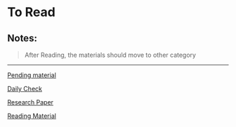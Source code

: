 # To Read

## Notes:

> After Reading, the materials should move to other category
> 

---

[Pending material](To%20Read%20548b5baeb46644c1b1aebb3b64440cb7/Pending%20material%20db2a0fefdcce4afeaeb1cae3f5aba78b.md)

[Daily Check](To%20Read%20548b5baeb46644c1b1aebb3b64440cb7/Daily%20Check%2058f97c83ff304bc7aded237d81c6429d.md)

[Research Paper](To%20Read%20548b5baeb46644c1b1aebb3b64440cb7/Research%20Paper%204ad5ef86119b4fdebfe5c7f358d6d2b8.md)

[Reading Material](To%20Read%20548b5baeb46644c1b1aebb3b64440cb7/Reading%20Material%200344b3212c0d4e63b3fcaa27c346745c.md)